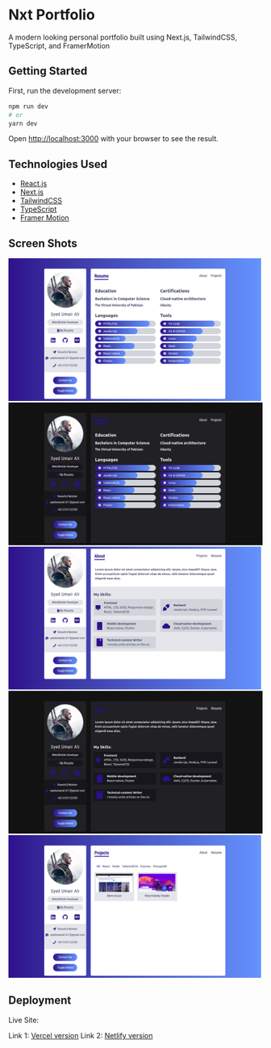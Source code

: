 # Nxt Portfolio

A modern looking personal portfolio built using Next.js, TailwindCSS, TypeScript, and FramerMotion

## Getting Started

First, run the development server:

```bash
npm run dev
# or
yarn dev
```

Open [http://localhost:3000](http://localhost:3000) with your browser to see the result.

## Technologies Used

- [React.js](https://reactjs.org/)
- [Next.js](https://nextjs.org/)
- [TailwindCSS](https://tailwindcss.com/)
- [TypeScript](https://www.typescriptlang.org/)
- [Framer Motion](https://www.framer.com/motion/)

## Screen Shots

<img src="./readmeimages/resume.png" alt="resume">
<img src="./readmeimages/resume_dark.png" alt="resume_dark">
<img src="./readmeimages/about.png" alt="about">
<img src="./readmeimages/about_dark.png" alt="about_dark">
<img src="./readmeimages/projects.png" alt="projects">

## Deployment

Live Site:

Link 1: [Vercel version](https://nxt-portfolio.vercel.app/)
Link 2: [Netlify version](https://nxt-portfolio.netlify.app/)
